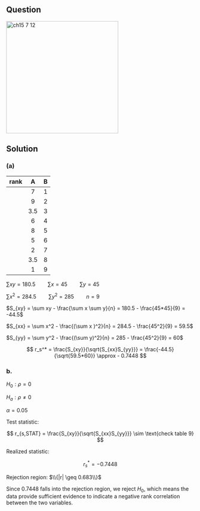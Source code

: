 ## Question
<img width="300" alt="ch15 7 12" src="https://github.com/user-attachments/assets/a403bdda-c14e-4d9c-8a3d-324408f91c1d" />


## Solution

### (a)
|rank| A | B |
|:--:|:-:|:-:|
|    | 7 | 1 |
|    | 9 | 2 |
|    |3.5| 3 |
|    | 6 | 4 |
|    | 8 | 5 | 
|    | 5 | 6 |
|    | 2 | 7 |
|    |3.5| 8 |
|    | 1 | 9 | 
  
$\sum xy = 180.5 \quad \quad \sum x = 45 \quad \quad \sum y = 45$  
  
$\sum x^2 = 284.5 \quad \quad \sum y^2 = 285 \quad \quad n = 9$  

$S_{xy} = \sum xy - \frac{\sum x \sum y}{n} = 180.5 - \frac{45*45}{9} = -44.5$  
  
$S_{xx} = \sum x^2 - \frac{(\sum x )^2}{n} = 284.5 - \frac{45^2}{9} = 59.5$  

$S_{yy} = \sum y^2 - \frac{(\sum y)^2}{n} = 285 - \frac{45^2}{9} = 60$ 

$$
r_s^* = \frac{S_{xy}}{\sqrt{S_{xx}S_{yy}}} = \frac{-44.5}{\sqrt{59.5*60}} \approx - 0.7448
$$

### b.

$H_0: \rho = 0$

$H_a: \rho \neq 0$

$\alpha = 0.05$

Test statistic:

$$
r_{s,STAT} = \frac{S_{xy}}{\sqrt{S_{xx}S_{yy}}} \sim \text{check table 9}
$$

Realized statistic:

$$
r_s^* = - 0.7448
$$

Rejection region: $\\{|r| \geq 0.683\\}$

Since $0.7448$ falls into the rejection region, we reject $H_0$, which means the data provide sufficient evidence to indicate a negative rank correlation between the two variables.
